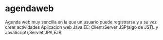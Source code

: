 # agendaweb
Agenda web muy sencilla en la que un usuario puede registrarse y a su vez crear actividades 
Aplicacion web Java EE:
Client/Server
JSP(algo de JSTL y JavaScript),Servlet,JPA,EJB
